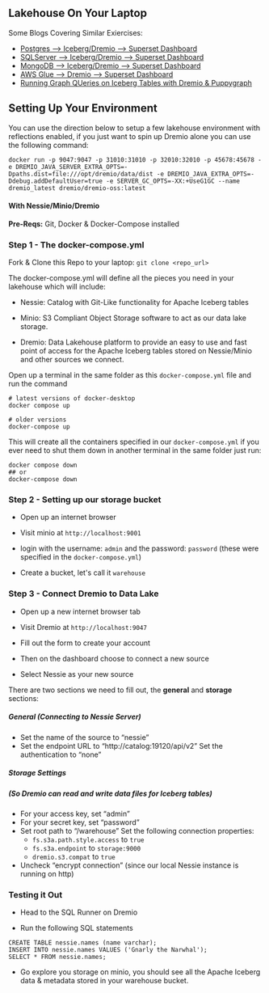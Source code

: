 ## Lakehouse On Your Laptop

Some Blogs Covering Similar Exiercises:
- [Postgres --> Iceberg/Dremio --> Superset Dashboard](https://www.dremio.com/blog/from-postgres-to-dashboards-with-dremio-and-apache-iceberg/)
- [SQLServer --> Iceberg/Dremio --> Superset Dashboard](https://www.dremio.com/blog/from-sqlserver-to-dashboards-with-dremio-and-apache-iceberg/)
- [MongoDB --> Iceberg/Dremio --> Superset Dashboard](https://www.dremio.com/blog/from-mongodb-to-dashboards-with-dremio-and-apache-iceberg/)
- [AWS Glue --> Dremio --> Superset Dashboard](https://www.dremio.com/blog/bi-dashboards-with-apache-iceberg-using-aws-glue-and-apache-superset/)
- [Running Graph QUeries on Iceberg Tables with Dremio & Puppygraph](https://www.dremio.com/blog/run-graph-queries-on-apache-iceberg-tables-with-dremio-puppygraph/)

## Setting Up Your Environment

You can use the direction below to setup a few lakehouse environment with reflections enabled, if you just want to spin up Dremio alone you can use the following command:

```
docker run -p 9047:9047 -p 31010:31010 -p 32010:32010 -p 45678:45678 -e DREMIO_JAVA_SERVER_EXTRA_OPTS=-Dpaths.dist=file:///opt/dremio/data/dist -e DREMIO_JAVA_EXTRA_OPTS=-Ddebug.addDefaultUser=true -e SERVER_GC_OPTS=-XX:+UseG1GC --name dremio_latest dremio/dremio-oss:latest
```

#### With Nessie/Minio/Dremio

**Pre-Reqs:** Git, Docker & Docker-Compose installed

### Step 1 - The docker-compose.yml

Fork & Clone this Repo to your laptop: `git clone <repo_url>` 

The docker-compose.yml will define all the pieces you need in your lakehouse which will include:

- Nessie: Catalog with Git-Like functionality for Apache Iceberg tables

- Minio: S3 Compliant Object Storage software to act as our data lake storage.

- Dremio: Data Lakehouse platform to provide an easy to use and fast point of access for the Apache Iceberg tables stored on Nessie/Minio and other sources we connect.

Open up a terminal in the same folder as this `docker-compose.yml` file and run the command

```shell
# latest versions of docker-desktop
docker compose up

# older versions
docker-compose up
```

This will create all the containers specified in our `docker-compose.yml` if you ever need to shut them down in another terminal in the same folder just run:

```shell
docker compose down
## or
docker-compose down
```

### Step 2 - Setting up our storage bucket

- Open up an internet browser

- Visit minio at `http://localhost:9001`

- login with the username: `admin` and the password: `password` (these were specified in the `docker-compose.yml`)

- Create a bucket, let's call it `warehouse`

### Step 3 - Connect Dremio to Data Lake

- Open up a new internet browser tab

- Visit Dremio at `http://localhost:9047`

- Fill out the form to create your account

- Then on the dashboard choose to connect a new source

- Select Nessie as your new source

There are two sections we need to fill out, the **general** and **storage** sections:

##### General (Connecting to Nessie Server)
- Set the name of the source to “nessie”
- Set the endpoint URL to “http://catalog:19120/api/v2”
Set the authentication to “none”

##### Storage Settings 
##### (So Dremio can read and write data files for Iceberg tables)

- For your access key, set “admin”
- For your secret key, set “password”
- Set root path to “/warehouse”
    Set the following connection properties:
    - `fs.s3a.path.style.access` to `true`
    - `fs.s3a.endpoint` to `storage:9000`
    - `dremio.s3.compat` to `true`
- Uncheck “encrypt connection” (since our local Nessie instance is running on http)

### Testing it Out

- Head to the SQL Runner on Dremio

- Run the following SQL statements

```
CREATE TABLE nessie.names (name varchar);
INSERT INTO nessie.names VALUES ('Gnarly the Narwhal');
SELECT * FROM nessie.names;
```

- Go explore you storage on minio, you should see all the Apache Iceberg data & metadata stored in your warehouse bucket.